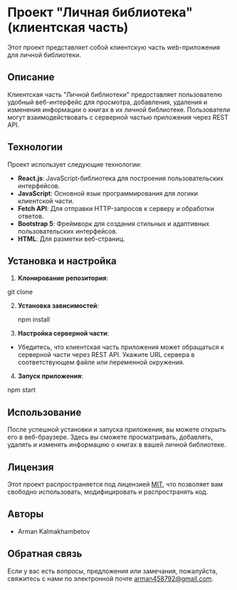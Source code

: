 # Проект "Личная библиотека" (клиентская часть)

Этот проект представляет собой клиентскую часть web-приложения для личной библиотеки.

## Описание

Клиентская часть "Личной библиотеки" предоставляет пользователю удобный веб-интерфейс для просмотра, добавления, удаления и изменения информации о книгах в их личной библиотеке. Пользователи могут взаимодействовать с серверной частью приложения через REST API.

## Технологии

Проект использует следующие технологии:

- **React.js**: JavaScript-библиотека для построения пользовательских интерфейсов.
- **JavaScript**: Основной язык программирования для логики клиентской части.
- **Fetch API**: Для отправки HTTP-запросов к серверу и обработки ответов.
- **Bootstrap 5**: Фреймворк для создания стильных и адаптивных пользовательских интерфейсов.
- **HTML**: Для разметки веб-страниц.

## Установка и настройка

1. **Клонирование репозитория**:

  git clone 

2. **Установка зависимостей**:

   npm install


3. **Настройка серверной части**:
- Убедитесь, что клиентская часть приложения может обращаться к серверной части через REST API. Укажите URL сервера в соответствующем файле или переменной окружения.

4. **Запуск приложения**:

npm start

## Использование

После успешной установки и запуска приложения, вы можете открыть его в веб-браузере. Здесь вы сможете просматривать, добавлять, удалять и изменять информацию о книгах в вашей личной библиотеке.

## Лицензия

Этот проект распространяется под лицензией [MIT](LICENSE), что позволяет вам свободно использовать, модифицировать и распространять код.

## Авторы

- Arman Kalmakhambetov

## Обратная связь

Если у вас есть вопросы, предложения или замечания, пожалуйста, свяжитесь с нами по электронной почте arman458792@gmail.com.

